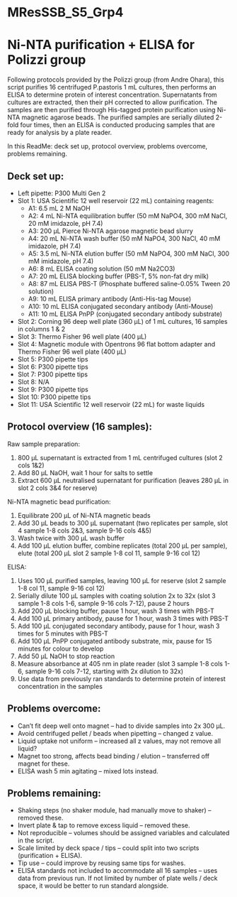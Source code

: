 # MResSSB_S5_Grp4

# Ni-NTA purification + ELISA for Polizzi group

Following protocols provided by the Polizzi group (from Andre Ohara), this script purifies 16 centrifuged P.pastoris 1 mL cultures, then performs an ELISA to determine protein of interest concentration. Supernatants from cultures are extracted, then their pH corrected to allow purification. The samples are then purified through His-tagged protein purification using Ni-NTA magnetic agarose beads. The purified samples are serially diluted 2-fold four times, then an ELISA is conducted producing samples that are ready for analysis by a plate reader.

In this ReadMe: deck set up, protocol overview, problems overcome, problems remaining.

## Deck set up:
- Left pipette: P300 Multi Gen 2
- Slot 1: USA Scientific 12 well reservoir (22 mL) containing reagents:
  - A1: 6.5 mL 2 M NaOH
  - A2: 4 mL Ni-NTA equilibration buffer (50 mM NaPO4, 300 mM NaCl, 20 mM imidazole, pH 7.4)
  - A3: 200 µL Pierce Ni-NTA agarose magnetic bead slurry
  - A4: 20 mL Ni-NTA wash buffer (50 mM NaPO4, 300 NaCl, 40 mM imidazole, pH 7.4)
  - A5: 3.5 mL Ni-NTA elution buffer (50 mM NaPO4, 300 mM NaCl, 300 mM imidazole, pH 7.4)
  - A6: 8 mL ELISA coating solution (50 mM Na2CO3)
  - A7: 20 mL ELISA blocking buffer (PBS-T, 5% non-fat dry milk)
  - A8: 87 mL ELISA PBS-T (Phosphate buffered saline-0.05% Tween 20 solution)
  - A9: 10 mL ELISA primary antibody (Anti-His-tag Mouse)
  - A10: 10 mL ELISA conjugated secondary antibody (Anti-Mouse)
  - A11: 10 mL ELISA PnPP (conjugated secondary antibody substrate)
- Slot 2: Corning 96 deep well plate (360 µL) of 1 mL cultures, 16 samples in columns 1 & 2
- Slot 3: Thermo Fisher 96 well plate (400 µL)
- Slot 4: Magnetic module with Opentrons 96 flat bottom adapter and Thermo Fisher 96 well plate (400 µL)
- Slot 5: P300 pipette tips
- Slot 6: P300 pipette tips
- Slot 7: P300 pipette tips
- Slot 8: N/A
- Slot 9: P300 pipette tips
- Slot 10: P300 pipette tips
- Slot 11: USA Scientific 12 well reservoir (22 mL) for waste liquids

## Protocol overview (16 samples): 
Raw sample preparation:
  1. 800 µL supernatant is extracted from 1 mL centrifuged cultures (slot 2 cols 1&2)
  2. Add 80 µL NaOH, wait 1 hour for salts to settle
  3. Extract 600 µL neutralised supernatant for purification (leaves 280 µL in slot 2 cols 3&4 for reserve)

Ni-NTA magnetic bead purification:
  1. Equilibrate 200 µL of Ni-NTA magnetic beads
  2. Add 30 µL beads to 300 µL supernatant (two replicates per sample, slot 4 sample 1-8 cols 2&3, sample 9-16 cols 4&5)
  3. Wash twice with 300 µL wash buffer
  4. Add 100 µL elution buffer, combine replicates (total 200 µL per sample), elute (total 200 µL slot 2 sample 1-8 col 11, sample 9-16 col 12)

ELISA:
  1. Uses 100 µL purified samples, leaving 100 µL for reserve (slot 2 sample 1-8 col 11, sample 9-16 col 12)
  2. Serially dilute 100 µL samples with coating solution 2x to 32x (slot 3 sample 1-8 cols 1-6, sample 9-16 cols 7-12), pause 2 hours
  4. Add 200 µL blocking buffer, pause 1 hour, wash 3 times with PBS-T
  5. Add 100 µL primary antibody, pause for 1 hour, wash 3 times with PBS-T
  6. Add 100 µL conjugated secondary antibody, pause for 1 hour, wash 3 times for 5 minutes with PBS-T
  7. Add 100 µL PnPP conjugated antibody substrate, mix, pause for 15 minutes for colour to develop
  8. Add 50 µL NaOH to stop reaction
  9. Measure absorbance at 405 nm in plate reader (slot 3 sample 1-8 cols 1-6, sample 9-16 cols 7-12, starting with 2x dilution to 32x)
  10. Use data from previously ran standards to determine protein of interest concentration in the samples

## Problems overcome:
- Can’t fit deep well onto magnet – had to divide samples into 2x 300 µL.
-	Avoid centrifuged pellet / beads when pipetting – changed z value.
-	Liquid uptake not uniform – increased all z values, may not remove all liquid?
-	Magnet too strong, affects bead binding / elution – transferred off magnet for these.
-	ELISA wash 5 min agitating – mixed lots instead.

## Problems remaining:
- Shaking steps (no shaker module, had manually move to shaker) – removed these.
-	Invert plate & tap to remove excess liquid – removed these.
-	Not reproducible – volumes should be assigned variables and calculated in the script.
-	Scale limited by deck space / tips – could split into two scripts (purification + ELISA).
-	Tip use – could improve by reusing same tips for washes.
-	ELISA standards not included to accommodate all 16 samples – uses data from previous run. If not limited by number of plate wells / deck space, it would be better to run standard alongside.

